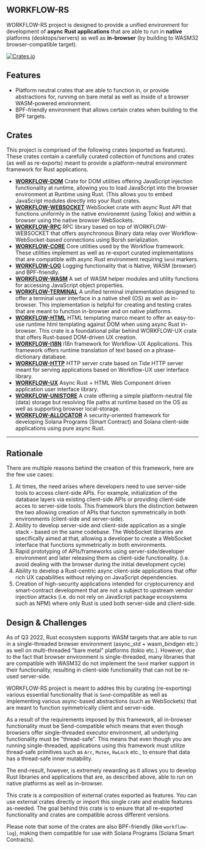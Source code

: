 ## WORKFLOW-RS

WORKFLOW-RS project is designed to provide a unified environment for development of **async Rust applications** that are able to run in **native** platforms (desktops/servers) as well as **in-browser**
(by building to WASM32 browser-compatible target).

[![Crates.io](https://img.shields.io/crates/v/workflow-rs.svg?maxAge=2592000)](https://crates.io/crates/workflow-rs)

## Features

* Platform neutral crates that are able to function in, or provide abstractions for, running on bare metal as well as inside of a browser WASM-powered environment.
* BPF-friendly environment that allows certain crates when building to the BPF targets.

## Crates

This project is comprised of the following crates (exported as features). These crates contain a carefully curated collection of functions and crates (as well as re-exports) meant to provide a platform-neutral environment framework for Rust applications.


* [**WORKFLOW-DOM**](https://github.com/workflow-rs/workflow-dom) Crate for DOM utilities offering JavaScript injection functionality at runtime, allowing you to load JavaScript into the browser environment at Runtime using Rust.  (This allows you to embed JavaScript modules directly into your Rust crates.
* [**WORKFLOW-WEBSOCKET**](https://github.com/workflow-rs/workflow-websocket) WebSocket crate with async Rust API that functions uniformly in the native environemnt (using Tokio) and within a browser using the native browser WebSockets.
* [**WORKFLOW-RPC**](https://github.com/workflow-rs/workflow-rpc) RPC library based on top of WORKFLOW-WEBSOCKET that offers asynchronous Binary data relay over Workflow-WebSocket-based connections using Borsh serialization. 
* [**WORKFLOW-CORE**](https://github.com/workflow-rs/workflow-core) Core utilities used by the Workflow framework.  These utilities implement as well as re-export curated implementations
that are compatible with async Rust environment requiring `Send` markers.
* [**WORKFLOW-LOG**](https://github.com/workflow-rs/workflow-log) Logging functionality that is Native, WASM (browser) and BPF-friendly.
* [**WORKFLOW-WASM**](https://github.com/workflow-rs/workflow-wasm) A set of WASM helper modules and utility functions for accessing JavaScript object properties.
* [**WORKFLOW-TERMINAL**](https://github.com/workflow-rs/workflow-terminal) A unified terminal implementation designed to offer a terminal user interface in a native shell (OS) as well as in-browser. This implementation is helpful for creating and testing crates that are meant to function in-browser and on native platforms.
* [**WORKFLOW-HTML**](https://github.com/workflow-rs/workflow-html) HTML templating marco meant to offer an easy-to-use runtime html templating against DOM when using async Rust in-browser. This crate is a foundational pillar behind WORKFLOW-UX crate that offers Rust-based DOM-driven UX creation.
* [**WORKFLOW-I18N**](https://github.com/workflow-rs/workflow-i18n) i18n framework for Workflow-UX Applications. This framework offers runtime translation of text based on a phrase-dictionary database.
* [**WORKFLOW-HTTP**](https://github.com/workflow-rs/workflow-http) HTTP server crate based on Tide HTTP server meant for serving applications based on Workflow-UX user interface library.
* [**WORKFLOW-UX**](https://github.com/workflow-rs/workflow-ux) Async Rust + HTML Web Component driven application user interface library.
* [**WORKFLOW-UNISTORE**](https://github.com/workflow-rs/workflow-unistore) A crate offering a simple platform-neutral file (data) storage but resolving file paths at runtime based on the OS as well as
supporting browser local-storage.
* [**WORKFLOW-ALLOCATOR**](https://github.com/workflow-rs/workflow-allocator) A security-oriented framework for developing Solana Programs (Smart Contract) and Solana client-side applications using pure async Rust.

*** 

## Rationale

There are multiple reasons behind the creation of this framework, here are the few use cases:

1) At times, the need arises where developers need to use server-side tools to access client-side APIs. For example, initialization of the database layers via existing client-side APIs or providing client-side acces to server-side tools. This framework blurs the distinction between the two allowing creation of APIs that functon symmetrically in both environments (client-side and server-side).
2) Ability to develop server-side and client-side application as a single stack - based on the same codebase. The WebSocket libraries are specifically aimed at that, allowing a developer to create a WebSocket interface that functions symmetrically in both environments.
3) Rapid prototyping of APIs/frameworks using server-side/developer environment and later releasing them as client-side functionality. (i.e. avoid dealing with the browser during the initial development cycle) 
4) Ability to develop a Rust-centric async client-side applications that offer rich UX capabilities without relying on JavaScript dependencies.
5) Creation of high-security applications intended for cryptocurrency and smart-contract development that are not a subject to upstream vendor injection attacks (i.e. do not rely on JavaScript package ecosystems such as NPM) where only Rust is used both server-side and client-side.

## Design & Challenges

As of Q3 2022, Rust ecosystem supports WASM targets that are able to run in a single-threaded browser environment (async_std + wasm_bindgen etc.)
as well on multi-threaded "bare metal" platforms (tokio etc.).  However, due to the fact that browser environment is
single-threaded, many libraries that are compatible with WASM32 do not implement the `Send` marker support in
their functionality, resulting in client-side functionality that can not be re-used server-side.

WORKFLOW-RS project is meant to addres this by curating (re-exporting) various essential functionality that is `Send`-compatible as well as implementing various async-based abstractions (such as WebSockets) that are meant to function symmetrically client and server-side.

As a result of the requirements imposed by this framework, all in-browser functionality must be Send-compatible
which means that even though browsers offer single-threaded executor environment, all underlying functionality
must be "thread-safe".  This means that even though you are running single-threaded, applications using this framework must utilize
thread-safe primitives such as `Arc`, `Mutex`, `RwLock` etc., to ensure that data has a thread-safe inner mutability.

The end-result, however, is extremely rewarding as it allows you to develop Rust libraries and applications that are,
as described above, able to run on native platforms as well as in-browser.

This crate is a composition of external crates exported as features.  You can use external crates directly or
import this single crate and enable features as-needed.  The goal behind this crate is to ensure that all re-exported
functionality and crates are compatible across different versions.

Please note that some of the crates are also BPF-friendly (like `workflow-log`), making them compatible for use 
with Solana Programs (Solana Smart Contracts).
